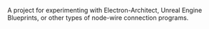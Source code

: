 A project for experimenting with Electron-Architect, Unreal Engine Blueprints, or other types of node-wire connection programs.

